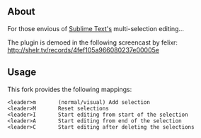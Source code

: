 ## About

For those envious of [Sublime Text's](http://www.sublimetext.com/)
multi-selection editing...

The plugin is demoed in the following screencast by felixr: http://shelr.tv/records/4fef105a966080237e00005e

## Usage

This fork provides the following mappings:

    <leader>m       (normal/visual) Add selection
    <leader>M       Reset selections
    <leader>I       Start editing from start of the selection
    <leader>A       Start editing from end of the selection
    <leader>C       Start editing after deleting the selections
